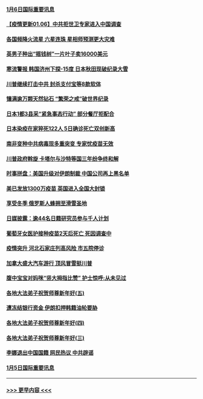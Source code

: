 #### [1月6日国际重要讯息](../pages/prog202/a103025913.md?t=01062051) 
#### [【疫情更新01.06】中共拒世卫专家进入中国调查](../pages/prog202/a103020001.md?t=01062051) 
#### [各国频降火流星 六星连珠 星相师预测更大灾难](../pages/prog202/a103025718.md?t=01062051) 
#### [英男子种出“摇钱树”一片叶子卖16000美元](../pages/prog202/a103025796.md?t=01062051) 
#### [寒流警报 韩国济州下探-15度 日本秋田现破纪录大雪](../pages/prog202/a103025783.md?t=01062051) 
#### [川普继续打击中共 封杀支付宝等8款软体](../pages/prog202/a103025730.md?t=01062051) 
#### [镶满逾万颗天然钻石 “繁荣之戒”破世界纪录](../pages/prog202/a103025735.md?t=01062051) 
#### [日本1都3县采“紧急事态行动” 部分餐厅拒配合](../pages/prog202/a103025709.md?t=01062051) 
#### [日本染疫在家猝死122人 5日确诊死亡双创新高](../pages/prog202/a103025651.md?t=01062051) 
#### [南非变种中共病毒现多重突变 专家忧疫苗无效](../pages/prog202/a103025554.md?t=01062051) 
#### [川普政府斡旋 卡塔尔与沙特等国三年纷争终和解](../pages/prog202/a103025557.md?t=01062051) 
#### [时事拼盘：美国升级对伊朗制裁 中国公司再上黑名单](../pages/prog202/a103025542.md?t=01062051) 
#### [美已发放1300万疫苗 英国进入全国大封锁](../pages/prog202/a103025538.md?t=01062051) 
#### [享受冬季 俄罗斯人蜂拥至滑雪圣地](../pages/prog202/a103025524.md?t=01062051) 
#### [日媒披露：逾44名日籍研究员参与千人计划](../pages/prog202/a103025467.md?t=01062051) 
#### [葡萄牙女医护接种疫苗2天后死亡 死因调查中](../pages/prog202/a103025392.md?t=01062051) 
#### [疫情突升 河北石家庄列高风险 市五院停诊](../pages/prog202/a103025328.md?t=01062051) 
#### [加拿大盛大汽车游行 顶风冒雪挺川普](../pages/prog202/a103025242.md?t=01062051) 
#### [腹中宝宝对妈咪“竖大拇指比赞” 护士惊呼:从未见过](../pages/prog202/a103025183.md?t=01062051) 
#### [各地大法弟子祝贺师尊新年好(五)](../pages/prog202/a103023863.md?t=01062051) 
#### [遭冻结银行资金 伊朗扣押韩籍油轮要胁](../pages/prog202/a103025050.md?t=01062051) 
#### [各地大法弟子祝贺师尊新年好(四)](../pages/prog202/a103024461.md?t=01062051) 
#### [各地大法弟子祝贺师尊新年好(三)](../pages/prog202/a103024630.md?t=01062051) 
#### [李娜退出中国国籍 网民热议 中共辟谣](../pages/prog202/a103025150.md?t=01062051) 
#### [1月5日国际重要讯息](../pages/prog202/a103025070.md?t=01062051) 

----
#### [ >>> 更早内容 <<< ](../indexes/prog202-earlier.md)
